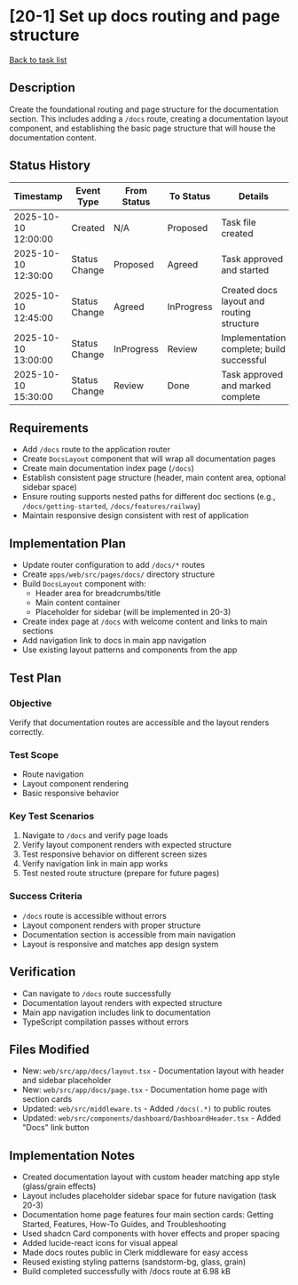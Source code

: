# [20-1] Set up docs routing and page structure

[Back to task list](./tasks.md)

## Description
Create the foundational routing and page structure for the documentation section. This includes adding a `/docs` route, creating a documentation layout component, and establishing the basic page structure that will house the documentation content.

## Status History
| Timestamp | Event Type | From Status | To Status | Details | User |
|-----------|------------|-------------|-----------|---------|------|
| 2025-10-10 12:00:00 | Created | N/A | Proposed | Task file created | ai-agent |
| 2025-10-10 12:30:00 | Status Change | Proposed | Agreed | Task approved and started | ai-agent |
| 2025-10-10 12:45:00 | Status Change | Agreed | InProgress | Created docs layout and routing structure | ai-agent |
| 2025-10-10 13:00:00 | Status Change | InProgress | Review | Implementation complete; build successful | ai-agent |
| 2025-10-10 15:30:00 | Status Change | Review | Done | Task approved and marked complete | ai-agent |

## Requirements
- Add `/docs` route to the application router
- Create `DocsLayout` component that will wrap all documentation pages
- Create main documentation index page (`/docs`)
- Establish consistent page structure (header, main content area, optional sidebar space)
- Ensure routing supports nested paths for different doc sections (e.g., `/docs/getting-started`, `/docs/features/railway`)
- Maintain responsive design consistent with rest of application

## Implementation Plan
- Update router configuration to add `/docs/*` routes
- Create `apps/web/src/pages/docs/` directory structure
- Build `DocsLayout` component with:
  - Header area for breadcrumbs/title
  - Main content container
  - Placeholder for sidebar (will be implemented in 20-3)
- Create index page at `/docs` with welcome content and links to main sections
- Add navigation link to docs in main app navigation
- Use existing layout patterns and components from the app

## Test Plan
### Objective
Verify that documentation routes are accessible and the layout renders correctly.

### Test Scope
- Route navigation
- Layout component rendering
- Basic responsive behavior

### Key Test Scenarios
1. Navigate to `/docs` and verify page loads
2. Verify layout component renders with expected structure
3. Test responsive behavior on different screen sizes
4. Verify navigation link in main app works
5. Test nested route structure (prepare for future pages)

### Success Criteria
- `/docs` route is accessible without errors
- Layout component renders with proper structure
- Documentation section is accessible from main navigation
- Layout is responsive and matches app design system

## Verification
- Can navigate to `/docs` route successfully
- Documentation layout renders with expected structure
- Main app navigation includes link to documentation
- TypeScript compilation passes without errors

## Files Modified
- New: `web/src/app/docs/layout.tsx` - Documentation layout with header and sidebar placeholder
- New: `web/src/app/docs/page.tsx` - Documentation home page with section cards
- Updated: `web/src/middleware.ts` - Added `/docs(.*)` to public routes
- Updated: `web/src/components/dashboard/DashboardHeader.tsx` - Added "Docs" link button

## Implementation Notes
- Created documentation layout with custom header matching app style (glass/grain effects)
- Layout includes placeholder sidebar space for future navigation (task 20-3)
- Documentation home page features four main section cards: Getting Started, Features, How-To Guides, and Troubleshooting
- Used shadcn Card components with hover effects and proper spacing
- Added lucide-react icons for visual appeal
- Made docs routes public in Clerk middleware for easy access
- Reused existing styling patterns (sandstorm-bg, glass, grain)
- Build completed successfully with /docs route at 6.98 kB

